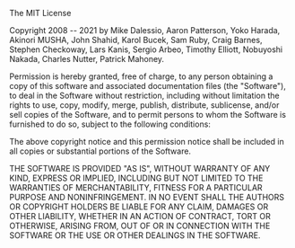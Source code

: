 The MIT License

Copyright 2008 -- 2021 by Mike Dalessio, Aaron Patterson, Yoko Harada, Akinori MUSHA, John Shahid, Karol Bucek, Sam Ruby, Craig Barnes, Stephen Checkoway, Lars Kanis, Sergio Arbeo, Timothy Elliott, Nobuyoshi Nakada, Charles Nutter, Patrick Mahoney.

Permission is hereby granted, free of charge, to any person obtaining a copy of this software and associated documentation files (the "Software"), to deal in the Software without restriction, including without limitation the rights to use, copy, modify, merge, publish, distribute, sublicense, and/or sell copies of the Software, and to permit persons to whom the Software is furnished to do so, subject to the following conditions:

The above copyright notice and this permission notice shall be included in all copies or substantial portions of the Software.

THE SOFTWARE IS PROVIDED "AS IS", WITHOUT WARRANTY OF ANY KIND, EXPRESS OR IMPLIED, INCLUDING BUT NOT LIMITED TO THE WARRANTIES OF MERCHANTABILITY, FITNESS FOR A PARTICULAR PURPOSE AND NONINFRINGEMENT. IN NO EVENT SHALL THE AUTHORS OR COPYRIGHT HOLDERS BE LIABLE FOR ANY CLAIM, DAMAGES OR OTHER LIABILITY, WHETHER IN AN ACTION OF CONTRACT, TORT OR OTHERWISE, ARISING FROM, OUT OF OR IN CONNECTION WITH THE SOFTWARE OR THE USE OR OTHER DEALINGS IN THE SOFTWARE.
